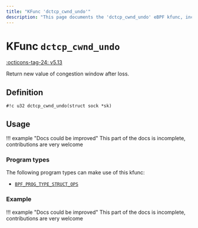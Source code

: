 ```yaml
---
title: "KFunc 'dctcp_cwnd_undo'"
description: "This page documents the 'dctcp_cwnd_undo' eBPF kfunc, including its definition, usage, program types that can use it, and examples."
---
```

# KFunc `dctcp_cwnd_undo`

<!-- [FEATURE_TAG](dctcp_cwnd_undo) -->
[:octicons-tag-24: v5.13](https://github.com/torvalds/linux/commit/e78aea8b2170be1b88c96a4d138422986a737336)
<!-- [/FEATURE_TAG] -->

Return new value of congestion window after loss.

## Definition

<!-- [KFUNC_DEF] -->
`#!c u32 dctcp_cwnd_undo(struct sock *sk)`
<!-- [/KFUNC_DEF] -->

## Usage

!!! example "Docs could be improved"
    This part of the docs is incomplete, contributions are very welcome

### Program types

The following program types can make use of this kfunc:

<!-- [KFUNC_PROG_REF] -->
- [`BPF_PROG_TYPE_STRUCT_OPS`](../program-type/BPF_PROG_TYPE_STRUCT_OPS.md)
<!-- [/KFUNC_PROG_REF] -->

### Example

!!! example "Docs could be improved"
    This part of the docs is incomplete, contributions are very welcome

